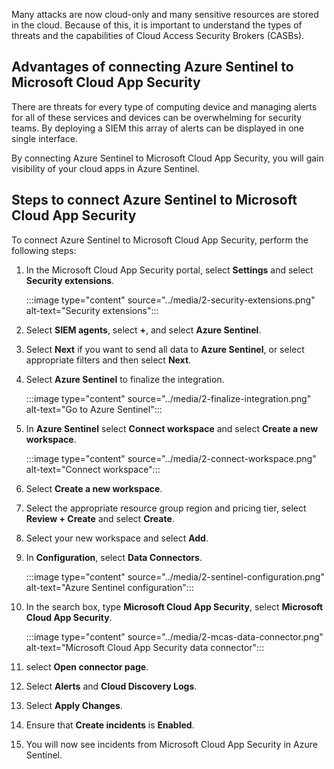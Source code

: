 Many attacks are now cloud-only and many sensitive resources are stored in the cloud. Because of this, it is important to understand the types of threats and the capabilities of Cloud Access Security Brokers (CASBs).

## Advantages of connecting Azure Sentinel to Microsoft Cloud App Security

There are threats for every type of computing device and managing alerts for all of these services and devices can be overwhelming for security teams. By deploying a SIEM this array of alerts can be displayed in one single interface.

By connecting Azure Sentinel to Microsoft Cloud App Security, you will gain visibility of your cloud apps in Azure Sentinel.

## Steps to connect Azure Sentinel to Microsoft Cloud App Security

To connect Azure Sentinel to Microsoft Cloud App Security, perform the following steps:

1. In the Microsoft Cloud App Security portal, select **Settings** and select **Security extensions**.

    :::image type="content" source="../media/2-security-extensions.png" alt-text="Security extensions":::

2. Select **SIEM agents**, select **+**, and select **Azure Sentinel**.
3. Select **Next** if you want to send all data to **Azure Sentinel**, or select appropriate filters and then select **Next**.
4. Select **Azure Sentinel** to finalize the integration.

    :::image type="content" source="../media/2-finalize-integration.png" alt-text="Go to Azure Sentinel":::

5. In **Azure Sentinel** select **Connect workspace** and select **Create a new workspace**.

    :::image type="content" source="../media/2-connect-workspace.png" alt-text="Connect workspace":::

6. Select **Create a new workspace**.
7. Select the appropriate resource group region and pricing tier, select **Review + Create** and select **Create**.
8. Select your new workspace and select **Add**.
9. In **Configuration**, select **Data Connectors**.

    :::image type="content" source="../media/2-sentinel-configuration.png" alt-text="Azure Sentinel configuration":::

10. In the search box, type **Microsoft Cloud App Security**, select **Microsoft Cloud App Security**.

    :::image type="content" source="../media/2-mcas-data-connector.png" alt-text="Microsoft Cloud App Security data connector":::

11. select **Open connector page**.
12. Select **Alerts** and **Cloud Discovery Logs**.
13. Select **Apply Changes**.
14. Ensure that **Create incidents** is **Enabled**.
15. You will now see incidents from Microsoft Cloud App Security in Azure Sentinel.
